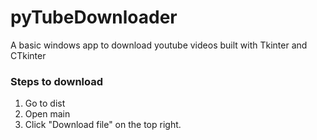 # pyTubeDownloader
A basic windows app to download youtube videos built with Tkinter and CTkinter

### Steps to download
1. Go to dist
2. Open main
3. Click "Download file" on the top right.
